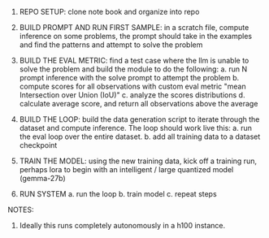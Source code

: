 1. REPO SETUP: clone note book and organize into repo

2. BUILD PROMPT AND RUN FIRST SAMPLE: in a scratch file, compute inference on some problems, the prompt should take in the examples and find the patterns and attempt to solve the problem

3. BUILD THE EVAL METRIC: find a test case where the llm is unable to solve the problem and build the module to do the following:
    a. run N prompt inference with the solve prompt to attempt the problem
    b. compute scores for all observations with custom eval metric "mean Intersection over Union (IoU)"
    c. analyze the scores distributions
    d. calculate average score, and return all observations above the average

4. BUILD THE LOOP: build the data generation script to iterate through the dataset and compute inference. The loop should work live this:
    a. run the eval loop over the entire dataset.
    b. add all training data to a dataset checkpoint

5. TRAIN THE MODEL: using the new training data, kick off a training run, perhaps lora to begin with an intelligent / large quantized model (gemma-27b)

6. RUN SYSTEM
    a. run the loop
    b. train model
    c. repeat steps

NOTES:
1. Ideally this runs completely autonomously in a h100 instance. 
